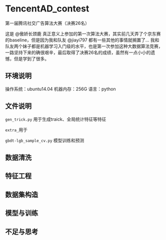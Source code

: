 # TencentAD_contest
第一届腾讯社交广告算法大赛（决赛26名）

这是 @傲娇长颈鹿 真正意义上参加的第一次算法大赛，其实前几天弄了个京东赛的baseline，但是因为我和队友 @jiayi797 都有一些其他的事情就搁置了...
我和队友两个妹子都是机器学习入门级的水平，也是第一次参加这种大数据算法竞赛，一路坚持下来的确很艰辛，最后取得了决赛26名的成绩，虽然有一点小小的遗憾，但是学到了很多。

## 环境说明

操作系统：ubuntu14.04
机器内存：256G
语言：python

## 文件说明
`gen_trick.py` 用于生成traick、全局统计特征等特征

`extra_`用于

`gbdt-lgb_sample_cv.py` 模型训练和预测

## 数据清洗

## 特征工程

## 数据集构造

## 模型与训练

## 不足与思考
